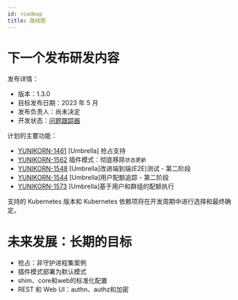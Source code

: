 ```yaml
---
id: roadmap
title: 路线图
---
```


<!--
Licensed to the Apache Software Foundation (ASF) under one
or more contributor license agreements.  See the NOTICE file
distributed with this work for additional information
regarding copyright ownership.  The ASF licenses this file
to you under the Apache License, Version 2.0 (the
"License"); you may not use this file except in compliance
with the License.  You may obtain a copy of the License at

  http://www.apache.org/licenses/LICENSE-2.0

Unless required by applicable law or agreed to in writing,
software distributed under the License is distributed on an
"AS IS" BASIS, WITHOUT WARRANTIES OR CONDITIONS OF ANY
KIND, either express or implied.  See the License for the
specific language governing permissions and limitations
under the License.
-->

# 下一个发布研发内容

发布详情：
- 版本：1.3.0
- 目标发布日期：2023 年 5 月
- 发布负责人：尚未决定
- 开发状态：[问题跟踪器](https://issues.apache.org/jira/issues/?filter=12348416)

计划的主要功能：
- [YUNIKORN-1461](https://issues.apache.org/jira/browse/YUNIKORN-1461) [Umbrella] 抢占支持
- [YUNIKORN-1562](https://issues.apache.org/jira/browse/YUNIKORN-1562) 插件模式：彻底移除`状态更新`
- [YUNIKORN-1548](https://issues.apache.org/jira/browse/YUNIKORN-1548) [Umbrella]改进端到端(E2E)测试 - 第二阶段
- [YUNIKORN-1544](https://issues.apache.org/jira/browse/YUNIKORN-1544) [Umbrella]用户配额追踪 - 第二阶段
- [YUNIKORN-1573](https://issues.apache.org/jira/browse/YUNIKORN-1573) [Umbrella]基于用户和群组的配额执行

支持的 Kubernetes 版本和 Kubernetes 依赖项将在开发周期中进行选择和最终确定。

# 未来发展：长期的目标

- 抢占：非守护进程集案例
- 插件模式部署为默认模式
- shim、core和web的标准化配置
- REST 和 Web UI：authn、authz和加密
